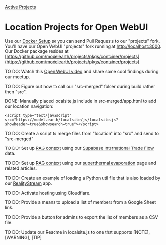 [Active Projects](../)
# Location Projects for Open WebUI

Use our [Docker Setup](setup) so you can send Pull Requests to our "projects" fork.  
You'll have our Open WebUI "projects" fork running at [http://localhost:3000](http://localhost:3000/).  
Our Docker package resides at [https://github.com/modelearth/projects/pkgs/container/projects](https://github.com/modelearth/projects/pkgs/container/projects)

TO DO: Watch this [Open WebUI video](https://www.youtube.com/watch?v=N-aRJe--txs) and share some cool findings during our meetup.

TO DO: Figure out how to call our "src-merged" folder during build rather then "src". 

DONE: Manually placed localsite.js include in src-merged/app.html to add our location navigation:

	<script type="text/javascript" src="https://model.earth/localsite/js/localsite.js?showheader=true&showsearch=true"></script>

TO DO: Create a script to merge files from "location" into "src" and send to "src-merged"

TO DO: Set up [RAG context](https://docs.openwebui.com/tutorial/rag/) using our [Supabase International Trade Flow](../../OpenFootprint/prep/sql/supabase/) data.

TO DO: Set up [RAG context](https://docs.openwebui.com/tutorial/rag/) using our [superthermal evaporation](../../evaporation-kits/) page and related articles.

TO DO: Create an example of loading a Python util file that is also loaded by our [RealityStream](../../RealityStream/) app.

TO DO: Activate hosting using Cloudflare.

TO DO: Provide a means to upload a list of members from a Google Sheet link.

TO DO: Provide a button for admins to export the list of members as a CSV file.

TO DO: Update our Readme in localsite.js to one that supports [NOTE], [WARNING], [TIP]